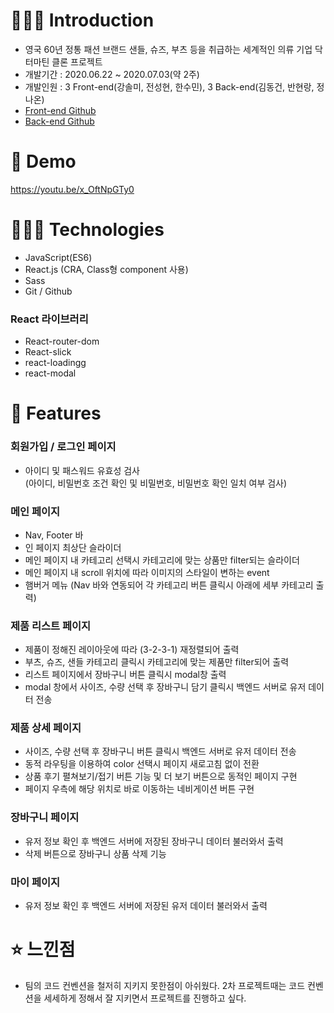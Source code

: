 # 💁🏻‍♀️ Introduction

- 영국 60년 정통 패션 브랜드 샌들, 슈즈, 부츠 등을 취급하는 세계적인 의류 기업 닥터마틴 클론 프로젝트
- 개발기간 : 2020.06.22 ~ 2020.07.03(약 2주)
- 개발인원 : 3 Front-end(강솔미, 전성현, 한수민), 3 Back-end(김동건, 반현랑, 정나온)
- [Front-end Github](https://github.com/wecode-bootcamp-korea/9-Dr_strange-frontend)
- [Back-end Github](https://github.com/wecode-bootcamp-korea/9-Dr_strange-backend)

# 📼 Demo

https://youtu.be/x_OftNpGTy0

# 👩🏻‍💻 Technologies

- JavaScript(ES6)
- React.js (CRA, Class형 component 사용)
- Sass
- Git / Github

### React 라이브러리

- React-router-dom
- React-slick
- react-loadingg
- react-modal

# 🌱 Features

### 회원가입 / 로그인 페이지

- 아이디 및 패스워드 유효성 검사<br/>
  (아이디, 비밀번호 조건 확인 및 비밀번호, 비밀번호 확인 일치 여부 검사)

### 메인 페이지

- Nav, Footer 바
- 인 페이지 최상단 슬라이더
- 메인 페이지 내 카테고리 선택시 카테고리에 맞는 상품만 filter되는 슬라이더
- 메인 페이지 내 scroll 위치에 따라 이미지의 스타일이 변하는 event
- 햄버거 메뉴 (Nav 바와 연동되어 각 카테고리 버튼 클릭시 아래에 세부 카테고리 출력)

### 제품 리스트 페이지

- 제품이 정해진 레이아웃에 따라 (3-2-3-1) 재정렬되어 출력
- 부츠, 슈즈, 샌들 카테고리 클릭시 카테고리에 맞는 제품만 filter되어 출력
- 리스트 페이지에서 장바구니 버튼 클릭시 modal창 출력
- modal 창에서 사이즈, 수량 선택 후 장바구니 담기 클릭시 백엔드 서버로 유저 데이터 전송

### 제품 상세 페이지

- 사이즈, 수량 선택 후 장바구니 버튼 클릭시 백엔드 서버로 유저 데이터 전송
- 동적 라우팅을 이용하여 color 선택시 페이지 새로고침 없이 전환
- 상품 후기 펼쳐보기/접기 버튼 기능 및 더 보기 버튼으로 동적인 페이지 구현
- 페이지 우측에 해당 위치로 바로 이동하는 네비게이션 버튼 구현

### 장바구니 페이지

- 유저 정보 확인 후 백엔드 서버에 저장된 장바구니 데이터 불러와서 출력
- 삭제 버튼으로 장바구니 상품 삭제 기능

### 마이 페이지

- 유저 정보 확인 후 백엔드 서버에 저장된 유저 데이터 불러와서 출력

# ⭐️ 느낀점

- 팀의 코드 컨벤션을 철저히 지키지 못한점이 아쉬웠다. 2차 프로젝트때는 코드 컨벤션을 세세하게 정해서 잘 지키면서 프로젝트를 진행하고 싶다.
